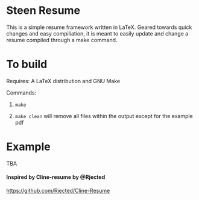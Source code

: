 # Steen Resume
This is a simple resume framework written in LaTeX. Geared towards quick changes and easy compiliation, it is meant to easily update and change a resume compiled through a make command. 

# To build
Requires: A LaTeX distribution and GNU Make

Commands:

1) `make`

2) `make clean` will remove all files within the output except for the example pdf

# Example
TBA

#### Inspired by Cline-resume by @Rjected
https://github.com/Rjected/Cline-Resume
